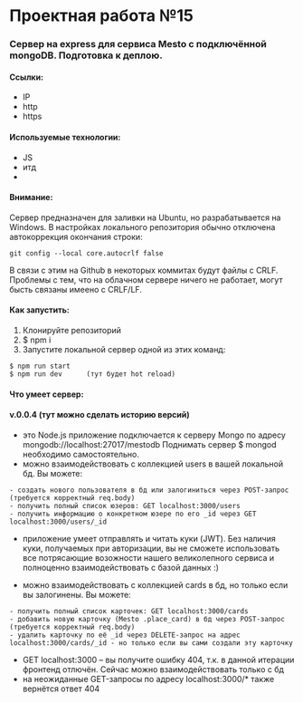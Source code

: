 Проектная работа №15
=====
### Cервер на express для сервиса Mesto с подключённой mongoDB. Подготовка к деплою.

#### Ссылки:
* IP
* http
* https

#### Используемые технологии:
* JS
* итд
*

#### Внимание:
Сервер предназначен для заливки на Ubuntu, но разрабатывается на Windows.
В настройках локального репозитория обычно отключена автокоррекция окончания строки:
```
git config --local core.autocrlf false
```
В связи с этим на Github в некоторых коммитах будут файлы с CRLF. 
Проблемы с тем, что на облачном сервере ничего не работает, могут бысть связаны имеено с CRLF/LF.

#### Как запустить:
1.	Клонируйте репозиторий
2.	$ npm i
3.	Запустите локальной сервер одной из этих команд:
```
$ npm run start
$ npm run dev      (тут будет hot reload)
```


#### Что умеет сервер:

#### v.0.0.4 (тут можно сделать историю версий)

* это Node.js приложение подключается к серверу Mongo по адресу mongodb://localhost:27017/mestodb Поднимать сервер $ mongod необходимо самостоятельно.
* можно взаимодействовать с коллекцией users в вашей локальной бд. Вы можете:
```
- создать нового пользователя в бд или залогиниться через POST-запрос (требуется корректный req.body)
- получить полный список юзеров: GET localhost:3000/users
- получить информацию о конкретном юзере по его _id через GET localhost:3000/users/_id
```
* приложение умеет отправлять и читать куки (JWT). Без наличия куки, получаемых при авторизации, вы не сможете использовать все потрясающие возожности нашего великолепного сервиса и полноценно взаимодействовать с базой данных :)

* можно взаимодействовать с коллекцией cards в бд, но только если вы залогинены. Вы можете:
```
- получить полный список карточек: GET localhost:3000/cards
- добавить новую карточку (Mesto .place_card) в бд через POST-запрос (требуется корректный req.body)
- удалить карточку по её _id через DELETE-запрос на адрес localhost:3000/cards/_id - но только если вы сами создали эту карточку
```


* GET localhost:3000 – вы получите ошибку 404, т.к. в данной итерации фронтенд отлючён. Сейчас можно взаимодействовать только с бд
* на неожиданные GET-запросы по адресу localhost:3000/* также вернётся ответ 404
